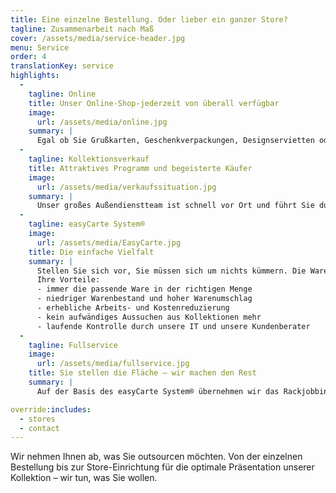 ```yaml
---
title: Eine einzelne Bestellung. Oder lieber ein ganzer Store?
tagline: Zusammenarbeit nach Maß
cover: /assets/media/service-header.jpg
menu: Service
order: 4
translationKey: service
highlights:
  -
    tagline: Online
    title: Unser Online-Shop-jederzeit von überall verfügbar
    image:
      url: /assets/media/online.jpg
    summary: |
      Egal ob Sie Grußkarten, Geschenkverpackungen, Designservietten oder unser Beiprogramm bestellen möchten: Unser Online-Shop hat immer für Sie geöffnet. Intuitive Bedienung, übersichtliche Struktur – mit nur wenigen Klicks ist Ihre Bestellung versandfertig.<br><br>Einfach hier anmelden, dann passiert alles andere von selbst. Wir übermitteln Ihnen Ihr Passwort, und schon haben Sie Zutritt zu der AvanCarte-Welt der Grußkarten, Geschenkartikel und -verpackungen. Lassen Sie sich inspirieren!
  -
    tagline: Kollektionsverkauf
    title: Attraktives Programm und begeisterte Käufer
    image:
      url: /assets/media/verkaufssituation.jpg
    summary: |
      Unser großes Außendienstteam ist schnell vor Ort und führt Sie durch unsere Kollektion. Treffen Sie selbst Ihre individuelle Auswahl. Wir passen auf, dass Sie nichts übersehen.
  -
    tagline: easyCarte System®
    image:
      url: /assets/media/EasyCarte.jpg
    title: Die einfache Vielfalt
    summary: |
      Stellen Sie sich vor, Sie müssen sich um nichts kümmern. Die Ware läuft „wie von selbst“. Unmöglich? Mit unserem easyCarte System® ist das ganz einfach!<br><br>Auf der Grundlage einer umfassenden Standortanalyse ermitteln wir ein maßgeschneidertes Waren- und Präsentationskonzept für Ihr Geschäft und richten das easyCarte System® bei Ihnen ein.<br><br>
      Ihre Vorteile:
      - immer die passende Ware in der richtigen Menge
      - niedriger Warenbestand und hoher Warenumschlag
      - erhebliche Arbeits- und Kostenreduzierung
      - kein aufwändiges Aussuchen aus Kollektionen mehr
      - laufende Kontrolle durch unsere IT und unsere Kundenberater
  -
    tagline: Fullservice
    image:
      url: /assets/media/fullservice.jpg
    title: Sie stellen die Fläche – wir machen den Rest
    summary: |
      Auf der Basis des easyCarte System® übernehmen wir das Rackjobbing. Wir bestellen und verräumen die Ware – Sie kassieren nur noch. Ihre Warenpräsentation zieht durch unser Visual Merchandising alle Blicke auf sich. Ihre Kund*innen werden bei Grußkarten, Geschenkverpackung und Designservietten garantiert das Richtige für sich finden. Unser großes Außendienstteam garantiert eine hohe Besuchsfrequenz.<br><br>Erfahren Sie mehr über unsere **Einrichtungsberatung** und unser **Visual Merchandising**.

override:includes:
  - stores
  - contact
---
```

Wir nehmen Ihnen ab, was Sie outsourcen möchten. Von der einzelnen Bestellung bis zur Store-Einrichtung für die optimale Präsentation unserer Kollektion – wir tun, was Sie wollen.
